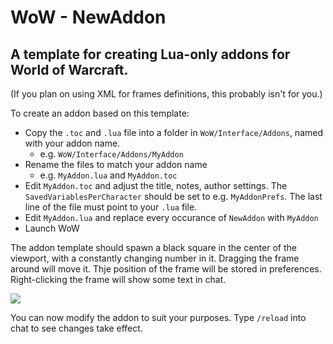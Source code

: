 # WoW - NewAddon
## A template for creating Lua-only addons for World of Warcraft.

(If you plan on using XML for frames definitions, this probably isn't for you.)

To create an addon based on this template:

* Copy the `.toc` and `.lua` file into a folder in `WoW/Interface/Addons`, named with your addon name.
    * e.g. `WoW/Interface/Addons/MyAddon`
* Rename the files to match your addon name
    * e.g. `MyAddon.lua` and `MyAddon.toc`
* Edit `MyAddon.toc` and adjust the title, notes, author settings. The `SavedVariablesPerCharacter` should be set to e.g. `MyAddonPrefs`. The last line of the file must point to your `.lua` file.
* Edit `MyAddon.lua` and replace every occurance of `NewAddon` with `MyAddon`
* Launch WoW

The addon template should spawn a black square in the center of the viewport, with a constantly changing number in it. Dragging the frame around will move it. Thje position of the frame will be stored in preferences. Right-clicking the frame will show some text in chat.

<img src="http://github.iamcal.com/NewAddon/demo.png" />

You can now modify the addon to suit your purposes. Type `/reload` into chat to see changes take effect.